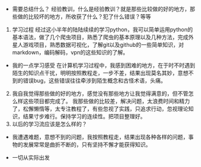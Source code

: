 * 需要总结什么？
经验教训，什么是经验教训？就是那些比较做的好的地方，那些做的比较坏的地方，所收获了什么？犯了什么错误？等等
1. 学习过程
经过这小半年的陆陆续续的学习python，我可以简单运用python的基本语法，做了几个爬虫项目，熟悉了爬虫的基本原理以及几种方法，完成外星人游戏项目，熟悉数据可视化，了解git以及github的一些简单知识，对markdown，编码解码，vpn的这些知识的了解。
* 我的一点学习感受
在计算机学习过程中，我感到困难的地方，在于时不时遇到陌生的知识点干扰，明明按照教程走，一步不差，结果出现莫名其妙，意想不到的错误bug，这些错误往往牵涉到陌生概念和古怪术语，头痛。
2. 我自我觉得那些做的好的地方，感觉没有那些地方让我觉得满意的，但不管怎么样这些项目都完成了。
我那些做的比较差，解决问题，太浪费时间和精力了，松懈懒惰等，太专注教程了，有些忽视了实践，只追求行动，忽视理论知识，结果寸步难行。保持学习的连续性。把项目整理好。
3. 以后的学习流应该是怎么样的？

* 我遭遇难题，意想不到的问题，我按照教程走，结果出现各种各样的问题，事物的发展常常是曲折不断的，只有坚持不懈才能获得知识。

* 一切从实际出发
